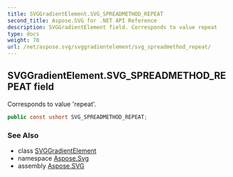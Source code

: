 ```yaml
---
title: SVGGradientElement.SVG_SPREADMETHOD_REPEAT
second_title: Aspose.SVG for .NET API Reference
description: SVGGradientElement field. Corresponds to value repeat
type: docs
weight: 70
url: /net/aspose.svg/svggradientelement/svg_spreadmethod_repeat/
---
```

## SVGGradientElement.SVG_SPREADMETHOD_REPEAT field

Corresponds to value 'repeat'.

```csharp
public const ushort SVG_SPREADMETHOD_REPEAT;
```

### See Also

* class [SVGGradientElement](../)
* namespace [Aspose.Svg](../../../aspose.svg/)
* assembly [Aspose.SVG](../../../)
